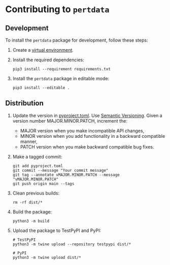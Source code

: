 # Contributing to `pertdata`

## Development

To install the `pertdata` package for development, follow these steps:

1. Create a [virtual environment](https://packaging.python.org/en/latest/tutorials/installing-packages/#creating-and-using-virtual-environments).

2. Install the required dependencies:
    ```shell
    pip3 install --requirement requirements.txt
    ```

3. Install the `pertdata` package in editable mode:
    ```shell
    pip3 install --editable .
    ```

## Distribution

1. Update the version in [pyproject.toml](pyproject.toml).
    Use [Semantic Versioning](https://semver.org).
    Given a version number MAJOR.MINOR.PATCH, increment the:
    - MAJOR version when you make incompatible API changes,
    - MINOR version when you add functionality in a backward compatible manner,
    - PATCH version when you make backward compatible bug fixes.

2. Make a tagged commit:
    ```shell
    git add pyproject.toml
    git commit --message "Your commit message"
    git tag --annotate vMAJOR.MINOR.PATCH --message "vMAJOR.MINOR.PATCH"
    git push origin main --tags
    ```

3. Clean previous builds:
    ```shell
    rm -rf dist/*
    ```

4. Build the package:
    ```shell
    python3 -m build
    ```

5. Upload the package to TestPyPI and PyPI:
    ```shell
    # TestPyPI
    python3 -m twine upload --repository testpypi dist/*

    # PyPI
    python3 -m twine upload dist/*
    ```
